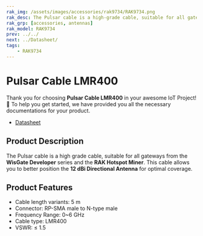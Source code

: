 ```yaml
---
rak_img: /assets/images/accessories/rak9734/RAK9734.png
rak_desc: The Pulsar cable is a high-grade cable, suitable for all gateways from the WisGate Developer series and the RAK Hotspot Miner.
rak_grp: [accessories, antennas]
rak_model: RAK9734
prev: ../../
next: ../Datasheet/
tags: 
    - RAK9734
---
```


# Pulsar Cable LMR400

Thank you for choosing **Pulsar Cable LMR400** in your awesome IoT Project! 🎉 To help you get started, we have provided you all the necessary documentations for your product.

* [Datasheet](../Datasheet/)

## Product Description

The Pulsar cable is a high grade cable, suitable for all gateways from the **WisGate Developer** series and the **RAK Hotspot Miner**. This cable allows you to better position the **12&nbsp;dBi Directional Antenna** for optimal coverage.

## Product Features

-   Cable length variants: 5&nbsp;m
-   Connector: RP-SMA male to N-type male
-   Frequency Range: 0~6&nbsp;GHz
-   Cable type: LMR400
-   VSWR: ≤ 1.5

